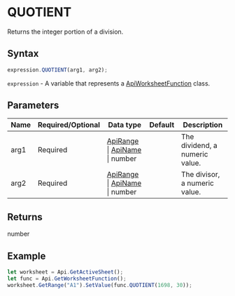 # QUOTIENT

Returns the integer portion of a division.

## Syntax

```javascript
expression.QUOTIENT(arg1, arg2);
```

`expression` - A variable that represents a [ApiWorksheetFunction](../ApiWorksheetFunction.md) class.

## Parameters

| **Name** | **Required/Optional** | **Data type** | **Default** | **Description** |
| ------------- | ------------- | ------------- | ------------- | ------------- |
| arg1 | Required | [ApiRange](../../ApiRange/ApiRange.md) \| [ApiName](../../ApiName/ApiName.md) \| number |  | The dividend, a numeric value. |
| arg2 | Required | [ApiRange](../../ApiRange/ApiRange.md) \| [ApiName](../../ApiName/ApiName.md) \| number |  | The divisor, a numeric value. |

## Returns

number

## Example



```javascript editor-
let worksheet = Api.GetActiveSheet();
let func = Api.GetWorksheetFunction();
worksheet.GetRange("A1").SetValue(func.QUOTIENT(1698, 30));
```
